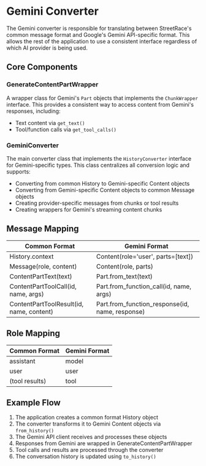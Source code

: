 # Gemini Converter

The Gemini converter is responsible for translating between StreetRace's common message format and Google's Gemini API-specific format. This allows the rest of the application to use a consistent interface regardless of which AI provider is being used.

## Core Components

### GenerateContentPartWrapper

A wrapper class for Gemini's `Part` objects that implements the `ChunkWrapper` interface. This provides a consistent way to access content from Gemini's responses, including:

- Text content via `get_text()`
- Tool/function calls via `get_tool_calls()`

### GeminiConverter

The main converter class that implements the `HistoryConverter` interface for Gemini-specific types. This class centralizes all conversion logic and supports:

- Converting from common History to Gemini-specific Content objects
- Converting from Gemini-specific Content objects to common Message objects
- Creating provider-specific messages from chunks or tool results
- Creating wrappers for Gemini's streaming content chunks

## Message Mapping

| Common Format | Gemini Format |
|---------------|---------------|
| History.context | Content(role='user', parts=[text]) |
| Message(role, content) | Content(role, parts) |
| ContentPartText(text) | Part.from_text(text) |
| ContentPartToolCall(id, name, args) | Part.from_function_call(id, name, args) |
| ContentPartToolResult(id, name, content) | Part.from_function_response(id, name, response) |

## Role Mapping

| Common Format | Gemini Format |
|---------------|---------------|
| assistant | model |
| user | user |
| (tool results) | tool |

## Example Flow

1. The application creates a common format History object
2. The converter transforms it to Gemini Content objects via `from_history()`
3. The Gemini API client receives and processes these objects
4. Responses from Gemini are wrapped in GenerateContentPartWrapper
5. Tool calls and results are processed through the converter
6. The conversation history is updated using `to_history()`